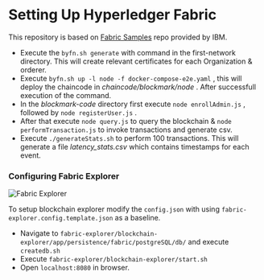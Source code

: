# Setting Up Hyperledger Fabric

This repository is based on [Fabric Samples](https://github.com/hyperledger/fabric-samples) repo provided by IBM.

* Execute the `byfn.sh generate` with command in the first-network directory. This will create relevant certificates for each Organization & orderer.
* Execute `byfn.sh up -l node -f docker-compose-e2e.yaml` , this will deploy the chaincode in *chaincode/blockmark/node* . After successfull execution of the command. 
* In the *blockmark-code* directory first execute `node enrollAdmin.js` , followed by `node registerUser.js` .
* After that execute `node query.js` to query the blockchain & `node performTransaction.js` to invoke transactions and generate csv.
* Execute `./generateStats.sh` to perform 100 transactions. This will generate a file *latency_stats.csv* which contains timestamps for each event.

### Configuring Fabric Explorer 

![Fabric Explorer](https://i.imgur.com/VIChXCr.png)

To setup blockchain explorer modify the `config.json` with using `fabric-explorer.config.template.json` as a baseline. 

* Navigate to `fabric-explorer/blockchain-explorer/app/persistence/fabric/postgreSQL/db/` and execute `createdb.sh`
* Execute `fabric-explorer/blockchain-explorer/start.sh`
* Open `localhost:8080` in browser.